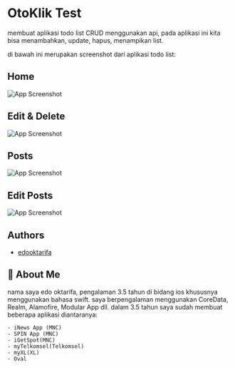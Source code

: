 
# OtoKlik Test

membuat aplikasi todo list CRUD menggunakan api, pada aplikasi ini kita bisa menambahkan, update, hapus, menampikan list.

di bawah ini merupakan screenshot dari aplikasi todo list:

## Home

![App Screenshot](https://via.placeholder.com/468x300?text=App+Screenshot+Here)

## Edit & Delete
![App Screenshot](https://via.placeholder.com/468x300?text=App+Screenshot+Here)

## Posts
![App Screenshot](https://via.placeholder.com/468x300?text=App+Screenshot+Here)

## Edit Posts
![App Screenshot](https://via.placeholder.com/468x300?text=App+Screenshot+Here)

## Authors

- [edooktarifa](https://github.com/edooktarifa)


## 🚀 About Me
nama saya edo oktarifa, pengalaman 3.5 tahun di bidang ios khususnya menggunakan bahasa swift. saya berpengalaman menggunakan CoreData, Realm, Alamofire, Modular App dll. dalam 3.5 tahun saya sudah membuat beberapa aplikasi diantaranya:

    - iNews App (MNC)
    - SPIN App (MNC)
    - iGetSpot(MNC)
    - myTelkomsel(Telkomsel)
    - myXL(XL)
    - Oval

